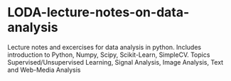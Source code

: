 LODA-lecture-notes-on-data-analysis
===================================

Lecture notes and excercises for data analysis in python. Includes introduction to Python, Numpy, Scipy, Scikit-Learn, SimpleCV. Topics Supervised/Unsupervised Learning, Signal Analysis, Image Analysis, Text and Web-Media Analysis
